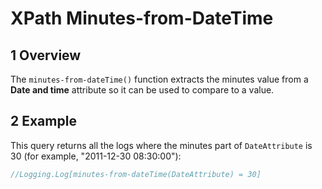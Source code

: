 # XPath Minutes-from-DateTime

## 1 Overview

The `minutes-from-dateTime()` function extracts the minutes value from a **Date and time** attribute so it can be used to compare to a value.

## 2 Example

This query returns all the logs where the minutes part of `DateAttribute` is 30 (for example, "2011-12-30 08:30:00"):

```java
//Logging.Log[minutes-from-dateTime(DateAttribute) = 30]
```
